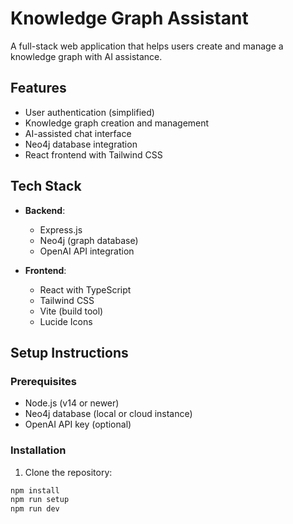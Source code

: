 # Knowledge Graph Assistant

A full-stack web application that helps users create and manage a knowledge graph with AI assistance.

## Features

- User authentication (simplified)
- Knowledge graph creation and management
- AI-assisted chat interface
- Neo4j database integration
- React frontend with Tailwind CSS

## Tech Stack

- **Backend**:
  - Express.js
  - Neo4j (graph database)
  - OpenAI API integration

- **Frontend**:
  - React with TypeScript
  - Tailwind CSS
  - Vite (build tool)
  - Lucide Icons

## Setup Instructions

### Prerequisites

- Node.js (v14 or newer)
- Neo4j database (local or cloud instance)
- OpenAI API key (optional)

### Installation

1. Clone the repository:
```bash
npm install
npm run setup
npm run dev
